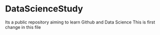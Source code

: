 # DataScienceStudy
Its a public repository aiming to learn Github and Data Science
This is first change in this file

